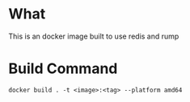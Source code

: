 # What
This is an docker image built to use redis and rump

# Build Command
```
docker build . -t <image>:<tag> --platform amd64
```
